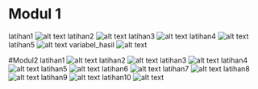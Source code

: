# Modul 1
latihan1
![alt text](https://github.com/rizalagus26rpl/Praktikum1/blob/master/Praktikum1/Modul1/Latihan1.png?raw=true)
latihan2
![alt text](https://github.com/rizalagus26rpl/Praktikum1/blob/master/Praktikum1/Modul1/Latihan2.png?raw=true)
latihan3
![alt text](https://github.com/rizalagus26rpl/Praktikum1/blob/master/Praktikum1/Modul1/Latihan3.png?raw=true)
latihan4
![alt text](https://github.com/rizalagus26rpl/Praktikum1/blob/master/Praktikum1/Modul1/Latihan4.png?raw=true)
latihan5
![alt text](https://github.com/rizalagus26rpl/Praktikum1/blob/master/Praktikum1/Modul1/Latihan5.png?raw=true)
variabel_hasil
![alt text](https://github.com/rizalagus26rpl/Praktikum1/blob/master/Praktikum1/Modul1/Variabel_Hasil.png?raw=true)

#Modul2
latihan1
![alt text](https://github.com/rizalagus26rpl/Praktikum1/blob/master/Praktikum1/Modul2/Latihan1.png?raw=true)
latihan2
![alt text](https://github.com/rizalagus26rpl/Praktikum1/blob/master/Praktikum1/Modul2/Latihan2.png?raw=true)
latihan3
![alt text](https://github.com/rizalagus26rpl/Praktikum1/blob/master/Praktikum1/Modul2/Latihan3.png?raw=true)
latihan4
![alt text](https://github.com/rizalagus26rpl/Praktikum1/blob/master/Praktikum1/Modul2/Latihan4.png?raw=true)
latihan5
![alt text](https://github.com/rizalagus26rpl/Praktikum1/blob/master/Praktikum1/Modul2/Latihan5.png?raw=true)
latihan6
![alt text](https://github.com/rizalagus26rpl/Praktikum1/blob/master/Praktikum1/Modul2/Latihan6.png?raw=true)
latihan7
![alt text](https://github.com/rizalagus26rpl/Praktikum1/blob/master/Praktikum1/Modul2/Latihan7.png?raw=true)
latihan8
![alt text](https://github.com/rizalagus26rpl/Praktikum1/blob/master/Praktikum1/Modul2/Latihan8.png?raw=true)
latihan9
![alt text](https://github.com/rizalagus26rpl/Praktikum1/blob/master/Praktikum1/Modul2/Latihan9.png?raw=true)
latihan10
![alt text](https://github.com/rizalagus26rpl/Praktikum1/blob/master/Praktikum1/Modul2/Latihan10.png?raw=true)
